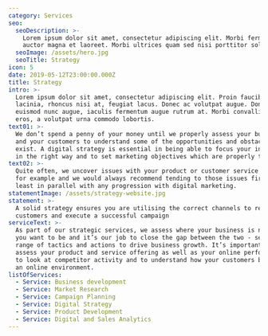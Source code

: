 ```yaml
---
category: Services
seo:
  seoDescription: >-
    Lorem ipsum dolor sit amet, consectetur adipiscing elit. Morbi fermentum
    auctor magna et laoreet. Morbi ultrices quam sed nisi porttitor sollicitudin
  seoImage: /assets/hero.jpg
  seoTitle: Strategy
icon: 5
date: 2019-05-12T23:00:00.000Z
title: Strategy
intro: >-
  Lorem ipsum dolor sit amet, consectetur adipiscing elit. Proin faucibus ante
  lacinia, rhoncus nisi at, feugiat lacus. Donec ac volutpat augue. Donec
  euismod nunc augue, iaculis fermentum augue rutrum at. Morbi convallis quam
  eros, a volutpat urna commodo lobortis.
text01: >-
  We don’t spend a penny of your money until we properly assess your business
  and your customers to understand some of the opportunities and obstacles that
  exist. A digital strategy is essential in being able to focus your investment
  in the right way and to set marketing objectives which are properly tracked.
text02: >-
  Quite often, we uncover issues with your product or customer service delivery
  for example and we would always recommend tending to those issues first or at
  least in parallel with any progression with digital marketing.
statementImage: /assets/strategy-website.jpg
statement: >-
  A solid strategy ensures you are utilising the correct channels to reach your
  customers and execute a successful campaign
serviceText: >-
  As part of our strategic services, we assess where your business is now, where
  you want to be and it’s our job to close the gap between the two - setting a
  range of tactics and actions to drive business growth. It’s important to
  assess your product and service offering as well as your online performance,
  to look at competitor activity and to understand how your customers behave in
  an online environment.   
listOfServices:
  - Service: Business development
  - Service: Market Research
  - Service: Campaign Planning
  - Service: Digital Strategy
  - Service: Product Development
  - Service: Digital and Sales Analytics
---
```


